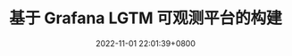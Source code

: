 ---
title: "基于 Grafana LGTM 可观测平台的构建"
subtitle: 
date: 2022-11-01 22:01:39+0800
# thumbnail-img: 
# cover-img: 
# share-img: 
tags: [grafana, observability]
---